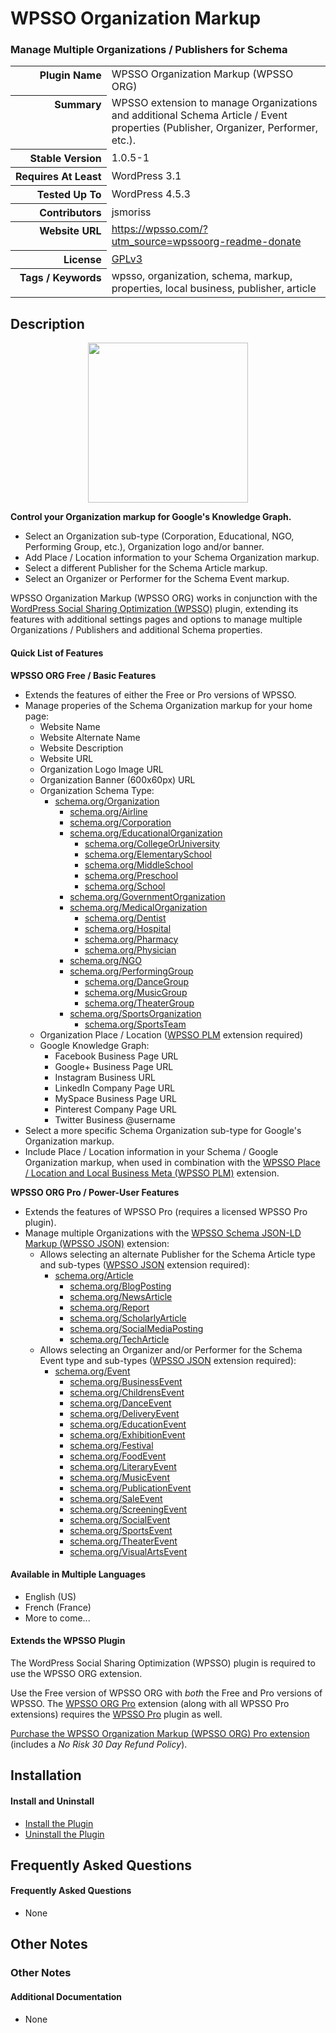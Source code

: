 <h1>WPSSO Organization Markup</h1><h3>Manage Multiple Organizations / Publishers for Schema</h3>

<table>
<tr><th align="right" valign="top" nowrap>Plugin Name</th><td>WPSSO Organization Markup (WPSSO ORG)</td></tr>
<tr><th align="right" valign="top" nowrap>Summary</th><td>WPSSO extension to manage Organizations and additional Schema Article / Event properties (Publisher, Organizer, Performer, etc.).</td></tr>
<tr><th align="right" valign="top" nowrap>Stable Version</th><td>1.0.5-1</td></tr>
<tr><th align="right" valign="top" nowrap>Requires At Least</th><td>WordPress 3.1</td></tr>
<tr><th align="right" valign="top" nowrap>Tested Up To</th><td>WordPress 4.5.3</td></tr>
<tr><th align="right" valign="top" nowrap>Contributors</th><td>jsmoriss</td></tr>
<tr><th align="right" valign="top" nowrap>Website URL</th><td><a href="https://wpsso.com/?utm_source=wpssoorg-readme-donate">https://wpsso.com/?utm_source=wpssoorg-readme-donate</a></td></tr>
<tr><th align="right" valign="top" nowrap>License</th><td><a href="http://www.gnu.org/licenses/gpl.txt">GPLv3</a></td></tr>
<tr><th align="right" valign="top" nowrap>Tags / Keywords</th><td>wpsso, organization, schema, markup, properties, local business, publisher, article</td></tr>
</table>

<h2>Description</h2>

<p align="center"><img src="https://surniaulula.github.io/wpsso-organization/assets/icon-256x256.png" width="256" height="256" /></p><p><strong>Control your Organization markup for Google's Knowledge Graph.</strong></p>

<ul>
<li>Select an Organization sub-type (Corporation, Educational, NGO, Performing Group, etc.), Organization logo and/or banner.</li>
<li>Add Place / Location information to your Schema Organization markup.</li>
<li>Select a different Publisher for the Schema Article markup.</li>
<li>Select an Organizer or Performer for the Schema Event markup.</li>
</ul>

<p>WPSSO Organization Markup (WPSSO ORG) works in conjunction with the <a href="https://wordpress.org/plugins/wpsso/">WordPress Social Sharing Optimization (WPSSO)</a> plugin, extending its features with additional settings pages and options to manage multiple Organizations / Publishers and additional Schema properties.</p>

<h4>Quick List of Features</h4>

<p><strong>WPSSO ORG Free / Basic Features</strong></p>

<ul>
<li>Extends the features of either the Free or Pro versions of WPSSO.</li>
<li>Manage properies of the Schema Organization markup for your home page:

<ul>
<li>Website Name</li>
<li>Website Alternate Name</li>
<li>Website Description</li>
<li>Website URL</li>
<li>Organization Logo Image URL</li>
<li>Organization Banner (600x60px) URL</li>
<li>Organization Schema Type:

<ul>
<li><a href="http://schema.org/Organization">schema.org/Organization</a>

<ul>
<li><a href="http://schema.org/Airline">schema.org/Airline</a></li>
<li><a href="http://schema.org/Corporation">schema.org/Corporation</a></li>
<li><a href="http://schema.org/EducationalOrganization">schema.org/EducationalOrganization</a>

<ul>
<li><a href="http://schema.org/CollegeOrUniversity">schema.org/CollegeOrUniversity</a></li>
<li><a href="http://schema.org/ElementarySchool">schema.org/ElementarySchool</a></li>
<li><a href="http://schema.org/MiddleSchool">schema.org/MiddleSchool</a></li>
<li><a href="http://schema.org/Preschool">schema.org/Preschool</a></li>
<li><a href="http://schema.org/School">schema.org/School</a></li>
</ul></li>
<li><a href="http://schema.org/GovernmentOrganization">schema.org/GovernmentOrganization</a></li>
<li><a href="http://schema.org/MedicalOrganization">schema.org/MedicalOrganization</a>

<ul>
<li><a href="http://schema.org/Dentist">schema.org/Dentist</a></li>
<li><a href="http://schema.org/Hospital">schema.org/Hospital</a></li>
<li><a href="http://schema.org/Pharmacy">schema.org/Pharmacy</a></li>
<li><a href="http://schema.org/Physician">schema.org/Physician</a></li>
</ul></li>
<li><a href="http://schema.org/NGO">schema.org/NGO</a></li>
<li><a href="http://schema.org/PerformingGroup">schema.org/PerformingGroup</a>

<ul>
<li><a href="http://schema.org/DanceGroup">schema.org/DanceGroup</a></li>
<li><a href="http://schema.org/MusicGroup">schema.org/MusicGroup</a></li>
<li><a href="http://schema.org/TheaterGroup">schema.org/TheaterGroup</a></li>
</ul></li>
<li><a href="http://schema.org/SportsOrganization">schema.org/SportsOrganization</a>

<ul>
<li><a href="http://schema.org/SportsTeam">schema.org/SportsTeam</a></li>
</ul></li>
</ul></li>
</ul></li>
<li>Organization Place / Location (<a href="https://wordpress.org/plugins/wpsso-plm/">WPSSO PLM</a> extension required) </li>
<li>Google Knowledge Graph:

<ul>
<li>Facebook Business Page URL</li>
<li>Google+ Business Page URL</li>
<li>Instagram Business URL</li>
<li>LinkedIn Company Page URL</li>
<li>MySpace Business Page URL</li>
<li>Pinterest Company Page URL</li>
<li>Twitter Business @username</li>
</ul></li>
</ul></li>
<li>Select a more specific Schema Organization sub-type for Google's Organization markup.</li>
<li>Include Place / Location information in your Schema / Google Organization markup, when used in combination with the <a href="https://wordpress.org/plugins/wpsso-plm/">WPSSO Place / Location and Local Business Meta (WPSSO PLM)</a> extension.</li>
</ul>

<p><strong>WPSSO ORG Pro / Power-User Features</strong></p>

<ul>
<li>Extends the features of WPSSO Pro (requires a licensed WPSSO Pro plugin).</li>
<li>Manage multiple Organizations with the <a href="http://wpsso.com/extend/plugins/wpsso-schema-json-ld/">WPSSO Schema JSON-LD Markup (WPSSO JSON)</a> extension:

<ul>
<li>Allows selecting an alternate Publisher for the Schema Article type and sub-types (<a href="https://wordpress.org/plugins/wpsso-schema-json-ld/">WPSSO JSON</a> extension required):

<ul>
<li><a href="http://schema.org/Article">schema.org/Article</a>

<ul>
<li><a href="http://schema.org/BlogPosting">schema.org/BlogPosting</a></li>
<li><a href="http://schema.org/NewsArticle">schema.org/NewsArticle</a></li>
<li><a href="http://schema.org/Report">schema.org/Report</a></li>
<li><a href="http://schema.org/ScholarlyArticle">schema.org/ScholarlyArticle</a></li>
<li><a href="http://schema.org/SocialMediaPosting">schema.org/SocialMediaPosting</a></li>
<li><a href="http://schema.org/TechArticle">schema.org/TechArticle</a></li>
</ul></li>
</ul></li>
<li>Allows selecting an Organizer and/or Performer for the Schema Event type and sub-types (<a href="https://wordpress.org/plugins/wpsso-schema-json-ld/">WPSSO JSON</a> extension required):

<ul>
<li><a href="http://schema.org/Event">schema.org/Event</a>

<ul>
<li><a href="http://schema.org/BusinessEvent">schema.org/BusinessEvent</a></li>
<li><a href="http://schema.org/ChildrensEvent">schema.org/ChildrensEvent</a></li>
<li><a href="http://schema.org/DanceEvent">schema.org/DanceEvent</a></li>
<li><a href="http://schema.org/DeliveryEvent">schema.org/DeliveryEvent</a></li>
<li><a href="http://schema.org/EducationEvent">schema.org/EducationEvent</a></li>
<li><a href="http://schema.org/ExhibitionEvent">schema.org/ExhibitionEvent</a></li>
<li><a href="http://schema.org/Festival">schema.org/Festival</a></li>
<li><a href="http://schema.org/FoodEvent">schema.org/FoodEvent</a></li>
<li><a href="http://schema.org/LiteraryEvent">schema.org/LiteraryEvent</a></li>
<li><a href="http://schema.org/MusicEvent">schema.org/MusicEvent</a></li>
<li><a href="http://schema.org/PublicationEvent">schema.org/PublicationEvent</a></li>
<li><a href="http://schema.org/SaleEvent">schema.org/SaleEvent</a></li>
<li><a href="http://schema.org/ScreeningEvent">schema.org/ScreeningEvent</a></li>
<li><a href="http://schema.org/SocialEvent">schema.org/SocialEvent</a></li>
<li><a href="http://schema.org/SportsEvent">schema.org/SportsEvent</a></li>
<li><a href="http://schema.org/TheaterEvent">schema.org/TheaterEvent</a></li>
<li><a href="http://schema.org/VisualArtsEvent">schema.org/VisualArtsEvent</a></li>
</ul></li>
</ul></li>
</ul></li>
</ul>

<h4>Available in Multiple Languages</h4>

<ul>
<li>English (US)</li>
<li>French (France)</li>
<li>More to come...</li>
</ul>

<h4>Extends the WPSSO Plugin</h4>

<p>The WordPress Social Sharing Optimization (WPSSO) plugin is required to use the WPSSO ORG extension.</p>

<p>Use the Free version of WPSSO ORG with <em>both</em> the Free and Pro versions of WPSSO. The <a href="http://wpsso.com/extend/plugins/wpsso-organization/?utm_source=wpssoorg-readme-extends">WPSSO ORG Pro</a> extension (along with all WPSSO Pro extensions) requires the <a href="http://wpsso.com/extend/plugins/wpsso/?utm_source=wpssoorg-readme-extends">WPSSO Pro</a> plugin as well.</p>

<p><a href="http://wpsso.com/extend/plugins/wpsso-organization/?utm_source=wpssoorg-readme-purchase">Purchase the WPSSO Organization Markup (WPSSO ORG) Pro extension</a> (includes a <em>No Risk 30 Day Refund Policy</em>).</p>


<h2>Installation</h2>

<h4>Install and Uninstall</h4>

<ul>
<li><a href="http://wpsso.com/codex/plugins/wpsso-organization/installation/install-the-plugin/">Install the Plugin</a></li>
<li><a href="http://wpsso.com/codex/plugins/wpsso-organization/installation/uninstall-the-plugin/">Uninstall the Plugin</a></li>
</ul>


<h2>Frequently Asked Questions</h2>

<h4>Frequently Asked Questions</h4>

<ul>
<li>None</li>
</ul>


<h2>Other Notes</h2>

<h3>Other Notes</h3>
<h4>Additional Documentation</h4>

<ul>
<li>None</li>
</ul>

